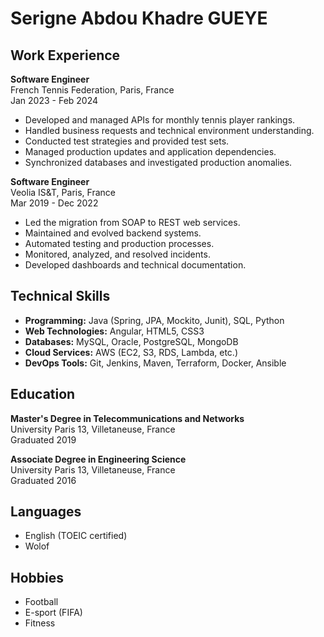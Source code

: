 # Serigne Abdou Khadre GUEYE


## Work Experience
**Software Engineer**  
French Tennis Federation, Paris, France  
Jan 2023 - Feb 2024
- Developed and managed APIs for monthly tennis player rankings.
- Handled business requests and technical environment understanding.
- Conducted test strategies and provided test sets.
- Managed production updates and application dependencies.
- Synchronized databases and investigated production anomalies.

**Software Engineer**  
Veolia IS&T, Paris, France  
Mar 2019 - Dec 2022
- Led the migration from SOAP to REST web services.
- Maintained and evolved backend systems.
- Automated testing and production processes.
- Monitored, analyzed, and resolved incidents.
- Developed dashboards and technical documentation.

## Technical Skills
- **Programming:** Java (Spring, JPA, Mockito, Junit), SQL, Python
- **Web Technologies:** Angular, HTML5, CSS3
- **Databases:** MySQL, Oracle, PostgreSQL, MongoDB
- **Cloud Services:** AWS (EC2, S3, RDS, Lambda, etc.)
- **DevOps Tools:** Git, Jenkins, Maven, Terraform, Docker, Ansible

## Education
**Master's Degree in Telecommunications and Networks**  
University Paris 13, Villetaneuse, France  
Graduated 2019

**Associate Degree in Engineering Science**  
University Paris 13, Villetaneuse, France  
Graduated 2016

## Languages
- English (TOEIC certified)
- Wolof

## Hobbies
- Football
- E-sport (FIFA)
- Fitness

